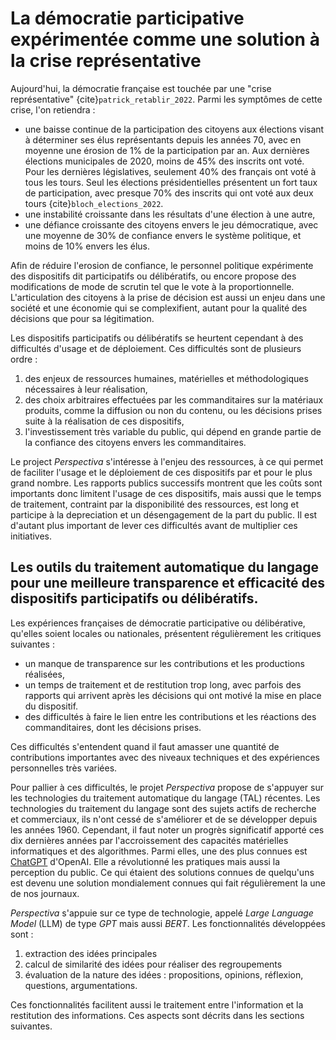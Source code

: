 <!-- plan 

- la démocratie participative comme levier à la "crise représentative"
- les enjeux associés à la gestion de l'information
- les enjeux liées à la chose politique
- une première étape dans la capacité à mieux saisir les opinions de ses concitoyens.

&emsp; for indentation
-->

# La démocratie participative expérimentée comme une solution à la crise représentative

Aujourd'hui, la démocratie française est touchée par une "crise représentative" {cite}`patrick_retablir_2022`. Parmi les symptômes de cette crise, l'on retiendra :
* une baisse continue de la participation des citoyens aux élections visant à déterminer ses élus représentants depuis les années 70, avec en moyenne une érosion de 1% de la participation par an. Aux dernières élections municipales de 2020, moins de 45% des inscrits ont voté. Pour les dernières législatives, seulement 40% des français ont voté à tous les tours. Seul les élections présidentielles présentent un fort taux de participation, avec presque 70% des inscrits qui ont voté aux deux tours {cite}`bloch_elections_2022`.
* une instabilité croissante dans les résultats d'une élection à une autre,
* une défiance croissante des citoyens envers le jeu démocratique, avec une moyenne de 30% de confiance envers le système politique, et moins de 10% envers les élus.

Afin de réduire l'erosion de confiance, le personnel politique expérimente des dispositifs dit participatifs ou délibératifs, ou encore propose des modifications de mode de scrutin tel que le vote à la proportionnelle.
L'articulation des citoyens à la prise de décision est aussi un enjeu dans une société et une économie qui se complexifient, autant pour la qualité des décisions que pour sa légitimation.

Les dispositifs participatifs ou délibératifs se heurtent cependant à des difficultés d'usage et de déploiement. Ces difficultés sont de plusieurs ordre :
1. des enjeux de ressources humaines, matérielles et méthodologiques nécessaires à leur réalisation,
1. des choix arbitraires effectuées par les commanditaires sur la matériaux produits, comme la diffusion ou non du contenu, ou les décisions prises suite à la réalisation de ces dispositifs,
1. l'investissement très variable du public, qui dépend en grande partie de la confiance des citoyens envers les commanditaires.

Le project *Perspectiva* s'intéresse à l'enjeu des ressources, à ce qui permet de faciliter l'usage et le déploiement de ces dispositifs par et pour le plus grand nombre. Les rapports publics successifs montrent que les coûts sont importants donc limitent l'usage de ces dispositifs, mais aussi que le temps de traitement, contraint par la disponibilité des ressources, est long et participe à la depreciation et un désengagement de la part du public. Il est d'autant plus important de lever ces difficultés avant de multiplier ces initiatives.


<!-- ## La gestion de l'information pour la prise de décision : un enjeu de ressources humaines et matérielles souvent impensée

L'information est un matériau dont le traitement nécessite un investissement humain et matériel important. Si nous vivons dans un monde où l'information circule en masse, c'est parce que cette dernière s'appuie sur des infrastructures solides, stables et des services de traitement qui interviennent autant sur la forme que sur le fond de celle-ci. Sur les multiples terminaux électronique et numérique où nous accédons à l'information, du téléphone au panneau d'information en passant par les bornes automatiques, celle-ci est constamment formatée et transformée pour pouvoir être acquise, manipulée puis diffusée. Une importante part des optimisation des biens et des services passe par une accélération et une meilleure gestion des flux informationnels. Elles induisent une économie toujours plus importante et croissante des *informaticiens* et des fournisseurs d'infrastructure numériques.

Si les systèmes de gestion de l'information vivent une révolution permanente au sein des économies marchandes, la gestion de l'information et les prises de décision à grande échelle dans le domaine public rencontrent des difficultés à muter. En effet, aujourd'hui de nombreuses entreprises de l'économie du numérique sont capables de cerner les usages, les pratiques voir les désirs de leur client, et prennent des décision en vue d’accroître l'adhésion de leurs clients à leurs services. Mais ce possible ne semble pas accessible dans la sphère de la gestion des choses publiques.

Ce qui est vrai pour les services marchands, qui touchent à notre quotidien, l'est aussi dans une certaine mesure pour les entités publiques. La gestion de l'information au sein des sociétés repose aussi sur un investissement humain et matériel. Les sociétés, qu'elles soient des entreprises, des collectivités ou des États, s'appuient sur un ensemble d'infrastructure de communication telle que les infrastructures de télécommunications et les services postaux pour collecter et diffuser l'information et les décisions.

 Mais les entités publiques, en particulier lorsqu'elles ont un pouvoir de décision, font l'objet de plus de vigilance par l'ensemble des acteurs et des citoyens. Les enjeux sont :
* la définition des parties prenantes, qui est lié de façon directe ou indirecte à la décision,
* la légitimation des décisions, sur quoi, par qui et comment une décision est prise et appliquée.

Les enjeux de définition des parties prenantes et de légitimation de la prise de décision sont l'une des raisons des inerties du changement des entités publiques. Ces entités ont besoin de stabilité afin d'assurer une continuité de la prise de décision, et ces décisions s'inscrivent dans un cadre légal plus contraignant. des changements d'organisation ou de circulation de l'information ou des processus de prise de décision occasionneraient des incertitudes et des instabilités. Face à ce constat, il est aisé de comprendre les difficultés d'articuler et d'intégrer plus d'acteur à aux entités publiques et aux prises de décision.

Une solution serait d'y joindre plus de ressources humaines et matérielles. Mais ce serait autant de ressources non dédiés à l'exécution et la réalisation de ces décisions, qui sont déjà un point de tension dans l'espace public.

Mais est-ce une fatalité ? N'y a-t-il pas une opportunité d'exploiter les outils numériques pour gérer et intégrer plus de parties prenantes ? -->

## Les outils du traitement automatique du langage pour une meilleure transparence et efficacité des dispositifs participatifs ou délibératifs.

Les expériences françaises de démocratie participative ou délibérative, qu'elles soient locales ou nationales, présentent régulièrement les critiques suivantes :
* un manque de transparence sur les contributions et les productions réalisées,
* un temps de traitement et de restitution trop long, avec parfois des rapports qui arrivent après les décisions qui ont motivé la mise en place du dispositif. 
* des difficultés à faire le lien entre les contributions et les réactions des commanditaires, dont les décisions prises.

Ces difficultés s'entendent quand il faut amasser une quantité de contributions importantes avec des niveaux techniques et des expériences personnelles très variées.

Pour pallier à ces difficultés, le projet *Perspectiva* propose de s'appuyer sur les technologies du traitement automatique du langage (TAL) récentes. Les technologies du traitement du langage sont des sujets actifs de recherche et commerciaux, ils n'ont cessé de s'améliorer et de se développer depuis les années 1960. Cependant, il faut noter un progrès significatif apporté ces dix dernières années par l'accroissement des capacités matérielles informatiques et des algorithmes. Parmi elles, une des plus connues est [ChatGPT](https://chat.openai.com/) d'OpenAI. Elle a révolutionné les pratiques mais aussi la perception du public. Ce qui étaient des solutions connues de quelqu'uns est devenu une solution mondialement connues qui fait régulièrement la une de nos journaux.

*Perspectiva* s'appuie sur ce type de technologie, appelé *Large Language Model* (LLM) de type *GPT* mais aussi *BERT*. Les fonctionnalités développées sont :
1. extraction des idées principales
1. calcul de similarité des idées pour réaliser des regroupements
1. évaluation de la nature des idées : propositions, opinions, réflexion, questions, argumentations.

Ces fonctionnalités facilitent aussi le traitement entre l'information et la restitution des informations. Ces aspects sont décrits dans les sections suivantes.

```{bibliography}
```